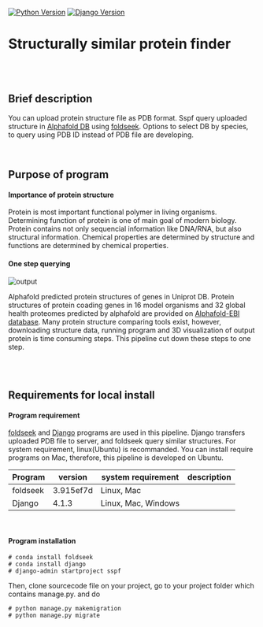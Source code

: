 [![Python Version](https://img.shields.io/badge/python-3.11-brightgreen.svg)](https://python.org)
[![Django Version](https://img.shields.io/badge/django-4.1.x-brightgreen.svg)](https://djangoproject.com)

Structurally similar protein finder
======================================

<br/><br/>

## Brief description

You can upload protein structure file as PDB format. Sspf query uploaded structure in [Alphafold DB](https://alphafold.ebi.ac.uk/) using [foldseek](https://github.com/steineggerlab/foldseek). Options to select DB by species, to query using PDB ID instead of PDB file are developing.

<br/>

## Purpose of program

#### Importance of protein structure

Protein is most important functional polymer in living organisms. Determining function of protein is one of main goal of modern biology. Protein contains not only sequencial information like DNA/RNA, but also structural information. Chemical properties are determined by structure and functions are determined by chemical properties. 


#### One step querying

![output](https://user-images.githubusercontent.com/104611489/208581150-3f4d9fd2-9abf-4490-bd4a-a24fc5300b25.png)



Alphafold predicted protein structures of genes in Uniprot DB. Protein structures of protein coading genes in 16 model organisms and 32 global health proteomes predicted by alphafold are provided on [Alphafold-EBI database](https://alphafold.ebi.ac.uk/download). Many protein structure comparing tools exist, however, downloading structure data, running program and 3D visualization of output protein is time consuming steps. This pipeline cut down these steps to one step. 

<br/><br/>

## Requirements for local install


#### Program requirement

[foldseek](https://github.com/steineggerlab/foldseek/blob/master/README.md) and [Django](https://www.djangoproject.com/) programs are used in this pipeline. Django transfers uploaded PDB file to server, and foldseek query similar structures. For system requirement, linux(Ubuntu) is recommanded. You can install require programs on Mac, therefore, this pipeline is developed on Ubuntu.

|Program|version|system requirement|description|
|---|---|---|---|
|foldseek|3.915ef7d|Linux, Mac||
|Django|4.1.3|Linux, Mac, Windows||
    
<br/>

#### Program installation

    # conda install foldseek
    # conda install django
    # django-admin startproject sspf
 
Then, clone sourcecode file on your project, go to your project folder which contains manage.py. and do
 
    # python manage.py makemigration
    # python manage.py migrate



<br/><br/>





